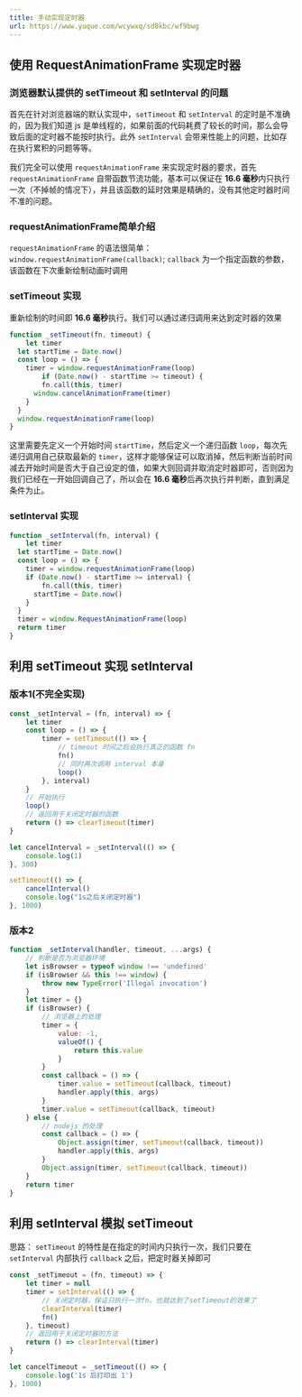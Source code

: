 ```yaml
---
title: 手动实现定时器
url: https://www.yuque.com/wcywxq/sd8kbc/wf9bwg
---
```


<a name="N4eHb"></a>

## 使用 RequestAnimationFrame 实现定时器

<a name="xF5cN"></a>

### 浏览器默认提供的 setTimeout 和 setInterval 的问题

首先在针对浏览器端的默认实现中，`setTimeout` 和 `setInterval` 的定时是不准确的，因为我们知道 js 是单线程的，如果前面的代码耗费了较长的时间，那么会导致后面的定时器不能按时执行。此外 `setInterval` 会带来性能上的问题，比如存在执行累积的问题等等。

我们完全可以使用 `requestAnimationFrame` 来实现定时器的要求，首先 `requestAnimationFrame` 自带函数节流功能，基本可以保证在 **16.6 毫秒**内只执行一次（不掉帧的情况下），并且该函数的延时效果是精确的，没有其他定时器时间不准的问题。 <a name="RmQWE"></a>

### requestAnimationFrame简单介绍

`requestAnimationFrame` 的语法很简单：`window.requestAnimationFrame(callback)`; `callback` 为一个指定函数的参数，该函数在下次重新绘制动画时调用 <a name="TULTm"></a>

### setTimeout 实现

重新绘制的时间即 **16.6 毫秒**执行。我们可以通过递归调用来达到定时器的效果

```javascript
function _setTimeout(fn, timeout) {
	let timer
  let startTime = Date.now()
  const loop = () => {
  	timer = window.requestAnimationFrame(loop)
		if (Date.now() - startTime >= timeout) {
    	fn.call(this, timer)
      window.cancelAnimationFrame(timer)
    }
  }
  window.requestAnimationFrame(loop)
}
```

这里需要先定义一个开始时间 `startTime`，然后定义一个递归函数 `loop`，每次先递归调用自己获取最新的 `timer`，这样才能够保证可以取消掉，然后判断当前时间减去开始时间是否大于自己设定的值，如果大则回调并取消定时器即可，否则因为我们已经在一开始回调自己了，所以会在 **16.6 毫秒**后再次执行并判断，直到满足条件为止。 <a name="dKkxA"></a>

### setInterval 实现

```javascript
function _setInterval(fn, interval) {
	let timer
  let startTime = Date.now()
  const loop = () => {
  	timer = window.requestAnimationFrame(loop)
    if (Date.now() - startTime >= interval) {
    	fn.call(this, timer)
      startTime = Date.now()
    }
  }
  timer = window.RequestAnimationFrame(loop)
  return timer
}
```

<a name="KtWyj"></a>

## 利用 setTimeout 实现 setInterval

<a name="Iwvix"></a>

### 版本1(不完全实现)

```javascript
const _setInterval = (fn, interval) => {
    let timer
    const loop = () => {
        timer = setTimeout(() => {
            // timeout 时间之后会执行真正的函数 fn
            fn()
            // 同时再次调用 interval 本身
            loop()
        }, interval)
    }
    // 开始执行
    loop()
    // 返回用于关闭定时器的函数
    return () => clearTimeout(timer)
}

let cancelInterval = _setInterval(() => {
    console.log(1)
}, 300)

setTimeout(() => {
    cancelInterval()
    console.log("1s之后关闭定时器")
}, 1000)
```

<a name="UbhuE"></a>

### 版本2

```javascript
function _setInterval(handler, timeout, ...args) {
  	// 判断是否为浏览器环境
    let isBrowser = typeof window !== 'undefined'
    if (isBrowser && this !== window) {
        throw new TypeError('Illegal invocation')
    }
    let timer = {}
    if (isBrowser) {
        // 浏览器上的处理
        timer = {
            value: -1,
            valueOf() {
                return this.value
            }
        }
        const callback = () => {
            timer.value = setTimeout(callback, timeout)
            handler.apply(this, args)
        }
        timer.value = setTimeout(callback, timeout)
    } else {
        // nodejs 的处理
        const callback = () => {
            Object.assign(timer, setTimeout(callback, timeout))
            handler.apply(this, args)
        }
        Object.assign(timer, setTimeout(callback, timeout))
    }   
    return timer
}
```

<a name="wNXU7"></a>

## 利用 setInterval 模拟 setTimeout

思路： `setTimeout` 的特性是在指定的时间内只执行一次，我们只要在 `setInterval` 内部执行 `callback` 之后，把定时器关掉即可

```javascript
const _setTimeout = (fn, timeout) => {
    let timer = null
    timer = setInterval(() => {
        // 关闭定时器，保证只执行一次fn，也就达到了setTimeout的效果了
        clearInterval(timer)
        fn()
    }, timeout)
    // 返回用于关闭定时器的方法
    return () => clearInterval(timer)
}

let cancelTimeout = _setTimeout(() => {
    console.log('1s 后打印出 1')
}, 1000)
```
